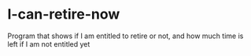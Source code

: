 # I-can-retire-now
Program that shows if I am entitled to retire or not, and how much time is left if I am not entitled yet